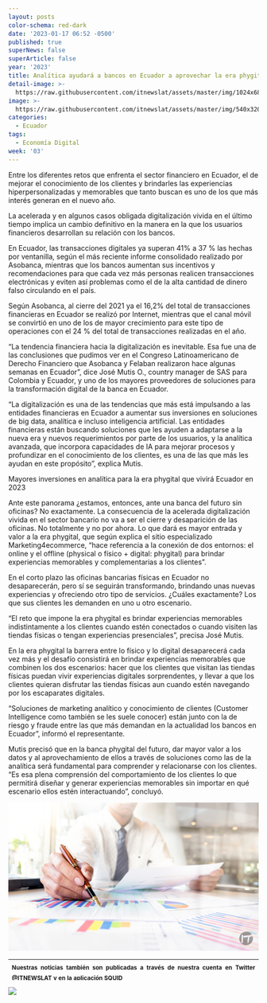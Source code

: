 ```yaml
---
layout: posts
color-schema: red-dark
date: '2023-01-17 06:52 -0500'
published: true
superNews: false
superArticle: false
year: '2023'
title: Analítica ayudará a bancos en Ecuador a aprovechar la era phygital en 2023
detail-image: >-
  https://raw.githubusercontent.com/itnewslat/assets/master/img/1024x680/analitica-g.jpg
image: >-
  https://raw.githubusercontent.com/itnewslat/assets/master/img/540x320/analitica-p.jpg
categories:
  - Ecuador
tags:
  - Economía Digital
week: '03'
---
```

Entre los diferentes retos que enfrenta el sector financiero en Ecuador, el de mejorar el conocimiento de los clientes y brindarles las experiencias hiperpersonalizadas y memorables que tanto buscan es uno de los que más interés generan en el nuevo año.

La acelerada y en algunos casos obligada digitalización vivida en el último tiempo implica un cambio definitivo en la manera en la que los usuarios financieros desarrollan su relación con los bancos. 

En Ecuador, las transacciones digitales ya superan 41% a 37 % las hechas por ventanilla, según el más reciente informe consolidado realizado por Asobanca, mientras que los bancos aumentan sus incentivos y recomendaciones para que cada vez más personas realicen transacciones electrónicas y eviten así problemas como el de la alta cantidad de dinero falso circulando en el país. 

Según Asobanca, al cierre del 2021 ya el 16,2% del total de transacciones financieras en Ecuador se realizó por Internet, mientras que el canal móvil se convirtió en uno de los de mayor crecimiento para este tipo de operaciones con el 24 % del total de transacciones realizadas en el año.

“La tendencia financiera hacia la digitalización es inevitable. Esa fue una de las conclusiones que pudimos ver en el Congreso Latinoamericano de Derecho Financiero que Asobanca y Felaban realizaron hace algunas semanas en Ecuador”, dice José Mutis O., country manager de SAS para Colombia y Ecuador, y uno de los mayores proveedores de soluciones para la transformación digital de la banca en Ecuador. 

“La digitalización es una de las tendencias que más está impulsando a las entidades financieras en Ecuador a aumentar sus inversiones en soluciones de big data, analítica e incluso inteligencia artificial. Las entidades financieras están buscando soluciones que les ayuden a adaptarse a la nueva era y nuevos requerimientos por parte de los usuarios, y la analítica avanzada, que incorpora capacidades de IA para mejorar procesos y profundizar en el conocimiento de los clientes, es una de las que más les ayudan en este propósito”, explica Mutis. 

Mayores inversiones en analítica para la era phygital que vivirá Ecuador en 2023

Ante este panorama ¿estamos, entonces, ante una banca del futuro sin oficinas? No exactamente. La consecuencia de la acelerada digitalización vivida en el sector bancario no va a ser el cierre y desaparición de las oficinas. No totalmente y no por ahora. Lo que dará es mayor entrada y valor a la era phygital, que según explica el sitio especializado Marketing4ecommerce, “hace referencia a la conexión de dos entornos: el online y el offline (physical o físico + digital: phygital) para brindar experiencias memorables y complementarias a los clientes”. 

En el corto plazo las oficinas bancarias físicas en Ecuador no desaparecerán, pero sí se seguirán transformando, brindando unas nuevas experiencias y ofreciendo otro tipo de servicios. ¿Cuáles exactamente? Los que sus clientes les demanden en uno u otro escenario. 

“El reto que impone la era phygital es brindar experiencias memorables indistintamente a los clientes cuando estén conectados o cuando visiten las tiendas físicas o tengan experiencias presenciales”, precisa José Mutis. 

En la era phygital la barrera entre lo físico y lo digital desaparecerá cada vez más y el desafío consistirá en brindar experiencias memorables que combinen los dos escenarios: hacer que los clientes que visitan las tiendas físicas puedan vivir experiencias digitales sorprendentes, y llevar a que los clientes quieran disfrutar las tiendas físicas aun cuando estén navegando por los escaparates digitales. 

“Soluciones de marketing analítico y conocimiento de clientes (Customer Intelligence como también se les suele conocer) están junto con la de riesgo y fraude entre las que más demandan en la actualidad los bancos en Ecuador”, informó el representante. 

Mutis precisó que en la banca phygital del futuro, dar mayor valor a los datos y al aprovechamiento de ellos a través de soluciones como las de la analítica será fundamental para comprender y relacionarse con los clientes. “Es esa plena comprensión del comportamiento de los clientes lo que permitirá diseñar y generar experiencias memorables sin importar en qué escenario ellos estén interactuando”, concluyó.

![](https://raw.githubusercontent.com/itnewslat/assets/master/img/540x320/analitica-p.jpg)

<table style="height: 42px;" width="569">
<tbody>
<tr>
<td style="text-align: justify;"><sub><strong>Nuestras noticias también son publicadas a través de nuestra cuenta en Twitter <a href="https://twitter.com/itnewslat?lang=es">@ITNEWSLAT</a> y en la aplicación <a href="https://squidapp.co/en/">SQUID</a></strong></sub></td>
</tr>
</tbody>
</table>

<img src="https://tracker.metricool.com/c3po.jpg?hash=56f88a41e39ab42c063cc51676587a04"/>